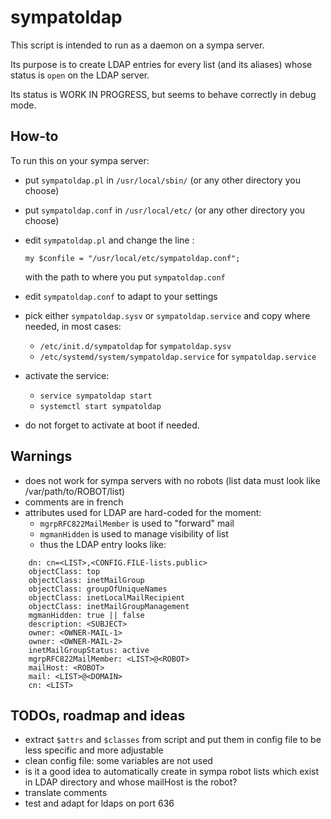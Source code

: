 # sympatoldap

This script is intended to run as a daemon on a sympa server.

Its purpose is to create LDAP entries for every list (and its aliases) whose
status is `open` on the LDAP server.

Its status is WORK IN PROGRESS, but seems to behave correctly in debug mode.

## How-to

To run this on your sympa server:

* put `sympatoldap.pl` in `/usr/local/sbin/` (or any other directory you choose)
* put `sympatoldap.conf` in `/usr/local/etc/` (or any other directory you choose)
* edit `sympatoldap.pl` and change the line :

      my $confile = "/usr/local/etc/sympatoldap.conf";                                                                                       
  with the path to where you put `sympatoldap.conf`
* edit `sympatoldap.conf` to adapt to your settings
* pick either `sympatoldap.sysv` or `sympatoldap.service` and copy where
  needed, in most cases:
  - `/etc/init.d/sympatoldap` for `sympatoldap.sysv`
  - `/etc/systemd/system/sympatoldap.service` for `sympatoldap.service`
* activate the service:
  - `service sympatoldap start`
  - `systemctl start sympatoldap`
* do not forget to activate at boot if needed.

## Warnings

* does not work for sympa servers with no robots (list data must look like
  /var/path/to/ROBOT/list)
* comments are in french
* attributes used for LDAP are hard-coded for the moment:
  - `mgrpRFC822MailMember` is used to "forward" mail
  - `mgmanHidden` is used to manage visibility of list
  - thus the LDAP entry looks like:

```LDIF
    dn: cn=<LIST>,<CONFIG.FILE-lists.public>
    objectClass: top
    objectClass: inetMailGroup
    objectClass: groupOfUniqueNames
    objectClass: inetLocalMailRecipient
    objectClass: inetMailGroupManagement
    mgmanHidden: true || false
    description: <SUBJECT>
    owner: <OWNER-MAIL-1>
    owner: <OWNER-MAIL-2>
    inetMailGroupStatus: active
    mgrpRFC822MailMember: <LIST>@<ROBOT>
    mailHost: <ROBOT>
    mail: <LIST>@<DOMAIN>
    cn: <LIST>
```

## TODOs, roadmap and ideas

* extract `$attrs` and `$classes` from script and put them in config file to be
  less specific and more adjustable
* clean config file: some variables are not used
* is it a good idea to automatically create in sympa robot lists which exist in
  LDAP directory and whose mailHost is the robot?
* translate comments
* test and adapt for ldaps on port 636


